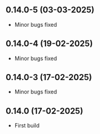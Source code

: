 ## 0.14.0-5 (03-03-2025)
- Minor bugs fixed
## 0.14.0-4 (19-02-2025)
- Minor bugs fixed
## 0.14.0-3 (17-02-2025)
- Minor bugs fixed
## 0.14.0 (17-02-2025)
- First build